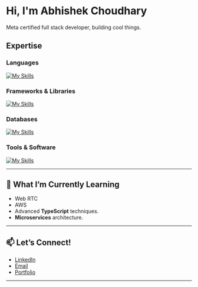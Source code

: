 <h1> Hi, I'm Abhishek Choudhary  </h1> 
Meta certified full stack developer, building cool things. 

## Expertise 

### **Languages**  
[![My Skills](https://skillicons.dev/icons?i=ts,js,php,dotnet,python,css&perline=6)](https://skillicons.dev)

### **Frameworks & Libraries**  
[![My Skills](https://skillicons.dev/icons?i=react,nextjs,tailwindcss,androidstudio,express,nodejs&perline=6)](https://skillicons.dev)

### **Databases**  
[![My Skills](https://skillicons.dev/icons?i=mongo,mysql,firebase,postgres&perline=4)](https://skillicons.dev)

### **Tools & Software**  
[![My Skills](https://skillicons.dev/icons?i=aws,git,androidstudio,xd,figma,wordpress&perline=6)](https://skillicons.dev)

---

## 🌱 What I’m Currently Learning  
- Web RTC
- AWS
- Advanced **TypeScript** techniques.  
- **Microservices** architecture.  

---

## 📫 Let’s Connect!  
- [LinkedIn](https://www.linkedin.com/in/choudharyabhishekk/)  
- [Email](mailto:Choudharyabhishekk@gmail.com)  
- [Portfolio](https://abhix.io/)
---
